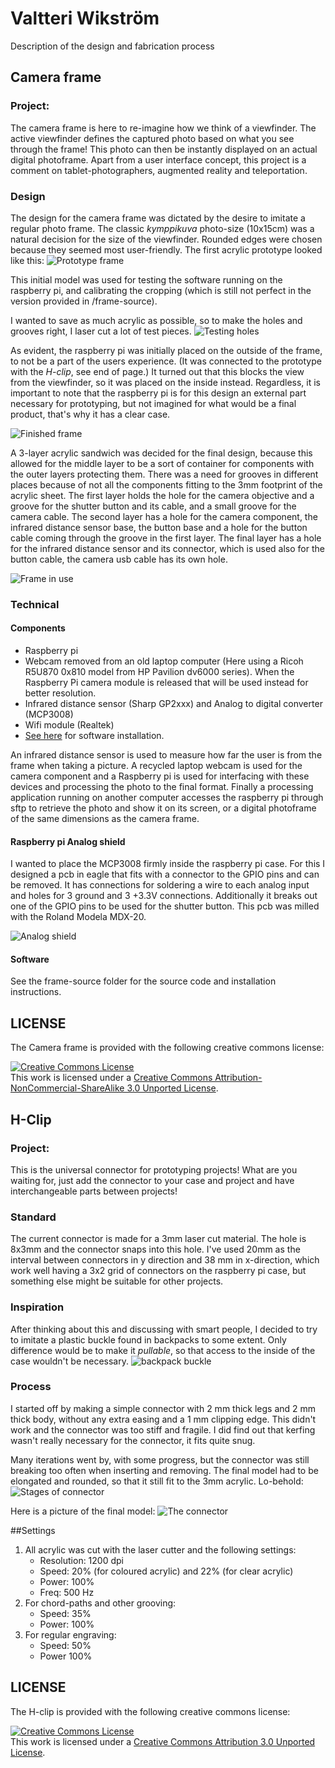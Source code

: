 # Valtteri Wikström

Description of the design and fabrication process

## Camera frame
### Project:
The camera frame is here to re-imagine how we think of a viewfinder. The active viewfinder defines the captured photo based on what you see through the frame! This photo can then be instantly displayed on an actual digital photoframe. Apart from a user interface concept, this project is a comment on tablet-photographers, augmented reality and teleportation. 

### Design
The design for the camera frame was dictated by the desire to imitate a regular photo frame. The classic *kymppikuva* photo-size (10x15cm) was a natural decision for the size of the viewfinder. Rounded edges were chosen because they seemed most user-friendly. The first acrylic prototype looked like this:
![Prototype frame](https://raw.github.com/DigitalFabricationStudio/Project_0.2/master/valtteri.wikstrom/Project/frame-proto.jpg)

This initial model was used for testing the software running on the raspberry pi, and calibrating the cropping (which is still not perfect in the version provided in /frame-source).

I wanted to save as much acrylic as possible, so to make the holes and grooves right, I laser cut a lot of test pieces.
![Testing holes](https://raw.github.com/DigitalFabricationStudio/Project_0.2/master/valtteri.wikstrom/Project/prototyping.jpg)

As evident, the raspberry pi was initially placed on the outside of the frame, to not be a part of the users experience. (It was connected to the prototype with the *H-clip*, see end of page.) It turned out that this blocks the view from the viewfinder, so it was placed on the inside instead. Regardless, it is important to note that the raspberry pi is for this design an external part necessary for prototyping, but not imagined for what would be a final product, that's why it has a clear case.

![Finished frame](https://raw.github.com/DigitalFabricationStudio/Project_0.2/master/valtteri.wikstrom/Project/frame-finished2.jpg)

A 3-layer acrylic sandwich was decided for the final design, because this allowed for the middle layer to be a sort of container for components with the outer layers protecting them. There was a need for grooves in different places because of not all the components fitting to the 3mm footprint of the acrylic sheet. The first layer holds the hole for the camera objective and a groove for the shutter button and its cable, and a small groove for the camera cable. The second layer has a hole for the camera component, the infrared distance sensor base, the button base and a hole for the button cable coming through the groove in the first layer. The final layer has a hole for the infrared distance sensor and its connector, which is used also for the button cable, the camera usb cable has its own hole.

![Frame in use](https://raw.github.com/DigitalFabricationStudio/Project_0.2/master/valtteri.wikstrom/Project/frame-finished.jpg)


### Technical 
#### Components
* Raspberry pi
* Webcam removed from an old laptop computer (Here using a Ricoh R5U870 0x810 model from HP Pavilion dv6000 series). When the Raspberry Pi camera module is released that will be used instead for better resolution.
* Infrared distance sensor (Sharp GP2xxx) and Analog to digital converter (MCP3008)
* Wifi module (Realtek)
* [See here](https://github.com/DigitalFabricationStudio/Project_0.2/tree/master/valtteri.wikstrom/Project/frame-source) for software installation.

An infrared distance sensor is used to measure how far the user is from the frame when taking a picture. A recycled laptop webcam is used for the camera component and a Raspberry pi is used for interfacing with these devices and processing the photo to the final format. Finally a processing application running on another computer accesses the raspberry pi through sftp to retrieve the photo and show it on its screen, or a digital photoframe of the same dimensions as the camera frame.

#### Raspberry pi Analog shield
I wanted to place the MCP3008 firmly inside the raspberry pi case. For this I designed a pcb in eagle that fits with a connector to the GPIO pins and can be removed. It has connections for soldering a wire to each analog input and holes for 3 ground and 3 +3.3V connections. Additionally it breaks out one of the GPIO pins to be used for the shutter button. This pcb was milled with the Roland Modela MDX-20. 

![Analog shield](https://raw.github.com/DigitalFabricationStudio/Project_0.2/master/valtteri.wikstrom/Project/analog-shield.jpg)

#### Software
See the frame-source folder for the source code and installation instructions.


## LICENSE
The Camera frame is provided with the following creative commons license:

<a rel="license" href="http://creativecommons.org/licenses/by-nc-sa/3.0/deed.en_US"><img alt="Creative Commons License" style="border-width:0" src="http://i.creativecommons.org/l/by-nc-sa/3.0/88x31.png" /></a><br />This work is licensed under a <a rel="license" href="http://creativecommons.org/licenses/by-nc-sa/3.0/deed.en_US">Creative Commons Attribution-NonCommercial-ShareAlike 3.0 Unported License</a>.


## H-Clip
### Project:
This is the universal connector for prototyping projects! What are you waiting for, just add the connector to your case and project and have interchangeable parts between projects!
 
### Standard
The current connector is made for a 3mm laser cut material. The hole is 8x3mm and the connector snaps into this hole. I've used 20mm as the interval between connectors in y direction and 38 mm in x-direction, which work well having a 3x2 grid of connectors on the raspberry pi case, but something else might be suitable for other projects.

### Inspiration
After thinking about this and discussing with smart people, I decided to try to imitate a plastic buckle found in backpacks to some extent. Only difference would be to make it *pullable*, so that access to the inside of the case wouldn't be necessary.
![backpack buckle](https://raw.github.com/DigitalFabricationStudio/Project_0.2/master/valtteri.wikstrom/Project/buckle.jpg)

### Process
I started off by making a simple connector with 2 mm thick legs and 2 mm thick body, without any extra easing and a 1 mm clipping edge. This didn't work and the connector was too stiff and fragile. I did find out that kerfing wasn't really necessary for the connector, it fits quite snug.

Many iterations went by, with some progress, but the connector was still breaking too often when inserting and removing. The final model had to be elongated and rounded, so that it still fit to the 3mm acrylic. Lo-behold:
![Stages of connector](https://raw.github.com/DigitalFabricationStudio/Project_0.2/master/valtteri.wikstrom/Project/evolving_connector.png)

Here is a picture of the final model:
![The connector](https://raw.github.com/DigitalFabricationStudio/Project_0.2/master/valtteri.wikstrom/Project/connector_final.jpg)




##Settings
1. All acrylic was cut with the laser cutter and the following settings:
	* Resolution: 1200 dpi
	* Speed: 20% (for coloured acrylic) and 22% (for clear acrylic)
	* Power: 100%
	* Freq: 500 Hz
2. For chord-paths and other grooving:
	* Speed: 35%
	* Power: 100%
3. For regular engraving:
	* Speed: 50%
	* Power 100%


## LICENSE
The H-clip is provided with the following creative commons license:

<a rel="license" href="http://creativecommons.org/licenses/by/3.0/deed.en_US"><img alt="Creative Commons License" style="border-width:0" src="http://i.creativecommons.org/l/by/3.0/88x31.png" /></a><br />This work is licensed under a <a rel="license" href="http://creativecommons.org/licenses/by/3.0/deed.en_US">Creative Commons Attribution 3.0 Unported License</a>.
